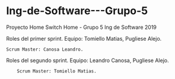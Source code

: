# Ing-de-Software---Grupo-5
Proyecto Home Switch Home - Grupo 5 Ing de Software 2019

Roles del primer sprint.
	Equipo: Tomiello Matias, Pugliese Alejo.
	
 	Scrum Master: Canosa Leandro.

Roles del segundo sprint.
        Equipo: Leandro Canosa, Pugliese Alejo.

        Scrum Master: Tomiello Matias.
